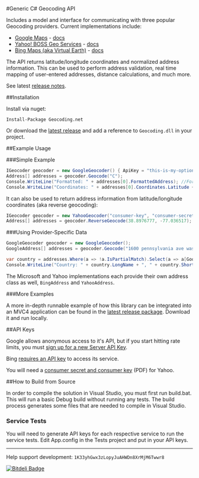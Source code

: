 #Generic C# Geocoding API

Includes a model and interface for communicating with three popular Geocoding providers.  Current implementations include:

  * [Google Maps](https://developers.google.com/maps/) - [docs](https://developers.google.com/maps/documentation/geocoding/)
  * [Yahoo! BOSS Geo Services](http://developer.yahoo.com/boss/geo/) - [docs](http://developer.yahoo.com/geo/placefinder/guide/index.html)
  * [Bing Maps (aka Virtual Earth)](http://www.microsoft.com/maps/) - [docs](http://msdn.microsoft.com/en-us/library/ff701715.aspx)

The API returns latitude/longitude coordinates and normalized address information.  This can be used to perform address validation, real time mapping of user-entered addresses, distance calculations, and much more.

See latest [release notes](https://github.com/chadly/Geocoding.net/wiki/Release-Notes).

##Installation

Install via nuget:

```
Install-Package Geocoding.net
```

Or download the [latest release](https://github.com/chadly/Geocoding.net/releases) and add a reference to `Geocoding.dll` in your project.

##Example Usage

###Simple Example

```csharp
IGeocoder geocoder = new GoogleGeocoder() { ApiKey = "this-is-my-optional-google-api-key" };
Address[] addresses = geocoder.Geocode("C");
Console.WriteLine("Formatted: " + addresses[0].FormattedAddress); //Formatted: 1600 Pennslyvania Avenue Northwest, Presiden'ts Park, Washington, DC 20500, USA
Console.WriteLine("Coordinates: " + addresses[0].Coordinates.Latitude + ", " + addresses[0].Coordinates.Longitude); //Coordinates: 38.8978378, -77.0365123
```

It can also be used to return address information from latitude/longitude coordinates (aka reverse geocoding):

```csharp
IGeocoder geocoder = new YahooGeocoder("consumer-key", "consumer-secret");
Address[] addresses = geocoder.ReverseGeocode(38.8976777, -77.036517);
```

###Using Provider-Specific Data

```csharp
GoogleGeocoder geocoder = new GoogleGeocoder();
GoogleAddress[] addresses = geocoder.Geocode("1600 pennsylvania ave washington dc");

var country = addresses.Where(a => !a.IsPartialMatch).Select(a => a[GoogleAddressType.Country]).First();
Console.WriteLine("Country: " + country.LongName + ", " + country.ShortName); //Country: United States, US
```

The Microsoft and Yahoo implementations each provide their own address class as well, `BingAddress` and `YahooAddress`.

###More Examples

A more in-depth runnable example of how this library can be integrated into an MVC4 application can be found in the [latest release package](https://github.com/chadly/Geocoding.net/releases/latest). Download it and run locally.

##API Keys

Google allows anonymous access to it's API, but if you start hitting rate limits, you must [sign up for a new Server API Key](https://developers.google.com/maps/documentation/javascript/tutorial#api_key).

Bing [requires an API key](http://msdn.microsoft.com/en-us/library/ff428642.aspx) to access its service.

You will need a [consumer secret and consumer key](http://developer.yahoo.com/boss/geo/BOSS_Signup.pdf) (PDF) for Yahoo.


##How to Build from Source

In order to compile the solution in Visual Studio, you must first run build.bat. This will run a basic Debug build without running any tests. The build process generates some files that are needed to compile in Visual Studio.

### Service Tests
You will need to generate API keys for each respective service to run the service tests. Edit App.config in the Tests project and put in your API keys.

------------------------------------------

Help support development: `1K33yhGwx3zLopyJuAHWDn8XrMjM6Twwr8`

[![Bitdeli Badge](https://d2weczhvl823v0.cloudfront.net/chadly/geocoding.net/trend.png)](https://bitdeli.com/free "Bitdeli Badge")
